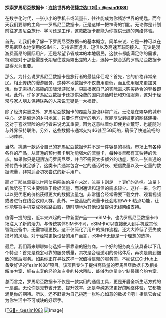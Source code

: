 **探索罗馬尼亞数据卡：连接世界的便捷之选[[TG💪+ @esim1088](https://t.me/s/esim1088)]**

在数字化时代，一张小小的手机卡或流量卡，往往能成为你畅游世界的钥匙。而今天我们要聊的主角——罗馬尼亞数据卡，正是这样一把神奇的钥匙。无论你是计划前往罗馬尼亞旅行、学习还是工作，这款数据卡都能为你提供无缝的网络体验。

首先，让我们来了解一下罗馬尼亞数据卡的基本概念。简单来说，它是一种可以在罗馬尼亞本地使用的SIM卡，支持语音通话、短信以及高速互联网接入。无论是漫游费高昂的国际用户，还是希望节省成本的本地居民，这款卡都能满足你的需求。特别是对于那些需要长期居住或频繁出差的人士，选择一款合适的罗馬尼亞数据卡显得尤为重要。

那么，为什么说罗馬尼亞数据卡是旅行者的最佳伴侣呢？首先，它的价格非常亲民。相比传统的漫游服务，这种本地数据卡不仅费用更低，而且使用起来更加灵活。你无需担心高额的国际漫游账单，只需根据自己的实际需求购买适合的套餐即可。此外，许多罗馬尼亞数据卡还提供免费的国内通话时长和短信服务，这对于经常与家人朋友保持联系的人来说无疑是一大福音。

除了经济实惠之外，罗馬尼亞数据卡的覆盖范围也非常广泛。无论是在繁华的城市中心，还是偏远的乡村地区，只要你有信号的地方，就能享受到稳定的网络连接。这对于喜欢冒险的旅行者来说尤其重要，因为这意味着你即使身处荒野，也能随时与外界保持联络。另外，这些数据卡通常支持4G甚至5G网络，确保了快速流畅的上网体验。

当然，挑选一款适合自己的罗馬尼亞数据卡并不是一件容易的事情。市场上有各种各样的产品，从普通的预付费卡到功能强大的流量卡，每种类型都有其独特的优点。如果你只是短期访问罗馬尼亞，并且不需要太多额外的功能，那么一张普通的预付费卡就足够了。这类卡片通常包含一定的通话时长、短信数量以及一定量的数据流量，非常适合初次尝试的新手用户。

而对于那些需要长时间使用网络的用户来说，流量卡则是一个更好的选择。流量卡的优势在于它主要侧重于数据流量，而对通话和短信的需求较少。这样一来，你可以以更优惠的价格获得更大的数据流量包，非常适合经常需要下载文件、观看视频或者进行在线会议的人群。此外，一些高级的流量卡还会附带Wi-Fi热点功能，让你能够将手机变成移动路由器，随时随地为其他设备提供无线网络支持。

值得一提的是，近年来兴起的一种新型产品——eSIM卡，也为罗馬尼亞数据卡市场注入了新的活力。与传统实体SIM卡不同，eSIM卡可以直接嵌入到手机或其他智能设备中，无需物理更换。这不仅简化了用户的操作流程，还大大降低了丢失或损坏的风险。对于经常更换设备的用户而言，eSIM卡无疑是一个理想的选择。

最后，我们再来聊聊如何选择一家靠谱的服务商。一个好的服务商应该具备以下几个特点：首先是稳定可靠的服务质量，其次是合理透明的价格体系，再次是周到细致的售后服务。如果你正在寻找这样一家值得信赖的服务商，不妨试试GitHub上备受好评的“esim1088”项目。该项目专注于提供高质量的罗馬尼亞数据卡及相关解决方案，拥有丰富的经验和专业的技术团队，能够为你量身定制最适合的方案。

总而言之，罗馬尼亞数据卡不仅是一款实用的通信工具，更是开启全新生活方式的一扇窗。无论你是想节省开支、提升效率，还是单纯追求更好的网络体验，它都能满足你的期待。所以，还不赶紧为自己挑选一张称心如意的数据卡吧！相信它会成为你生活中不可或缺的好帮手。

[[TG💪+ @esim1088](https://t.me/s/esim1088) ![Image](https://i.postimg.cc/4NQfJmqS/Snipaste-2025-05-13-00-14-12.png)]